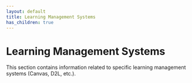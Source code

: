 ```yaml
---
layout: default
title: Learning Management Systems
has_children: true
---
```

# Learning Management Systems
This section contains information related to specific learning management systems
(Canvas, D2L, etc.).
